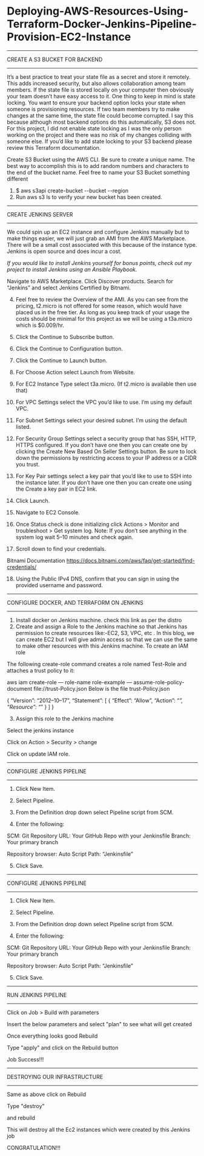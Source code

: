 # Deploying-AWS-Resources-Using-Terraform-Docker-Jenkins-Pipeline-Provision-EC2-Instance

***************************************************************************************************************************************************************************************
CREATE A S3 BUCKET FOR BACKEND
***************************************************************************************************************************************************************************************

It’s a best practice to treat your state file as a secret and store it remotely. This adds increased security, but also allows collaboration among team members. If the state file is stored locally on your computer then obviously your team doesn’t have easy access to it. One thing to keep in mind is state locking. You want to ensure your backend option locks your state when someone is provisioning resources. If two team members try to make changes at the same time, the state file could become corrupted. I say this because although most backend options do this automatically, S3 does not. For this project, I did not enable state locking as I was the only person working on the project and there was no risk of my changes colliding with someone else. If you’d like to add state locking to your S3 backend please review this Terraform documentation.

Create S3 Bucket using the AWS CLI. Be sure to create a unique name. The best way to accomplish this is to add random numbers and characters to the end of the bucket name. Feel free to name your S3 Bucket something different
1. $ aws s3api create-bucket --bucket <name of bucket with random numbers > --region <your region>
2. Run aws s3 ls to verify your new bucket has been created.


***************************************************************************************************************************************************************************************
CREATE JENKINS SERVER
***************************************************************************************************************************************************************************************

We could spin up an EC2 instance and configure Jenkins manually but to make things easier, we will just grab an AMI from the AWS Marketplace. There will be a small cost associated with this because of the instance type. Jenkins is open source and does incur a cost.

*If you would like to install Jenkins yourself for bonus points, check out my project to install Jenkins using an Ansible Playbook.*

Navigate to AWS Marketplace.
Click Discover products.
Search for “Jenkins” and select Jenkins Certified by Bitnami.

4. Feel free to review the Overview of the AMI. As you can see from the pricing, t2.micro is not offered for some reason, which would have placed us in the free tier. As long as you keep track of your usage the costs should be minimal for this project as we will be using a t3a.micro which is $0.009/hr.

5. Click the Continue to Subscribe button.

6. Click the Continue to Configuration button.

7. Click the Continue to Launch button.

8. For Choose Action select Launch from Website.

9. For EC2 Instance Type select t3a.micro. (If t2.micro is available then use that)

10. For VPC Settings select the VPC you’d like to use. I’m using my default VPC.

11. For Subnet Settings select your desired subnet. I’m using the default listed.

12. For Security Group Settings select a security group that has SSH, HTTP, HTTPS configured. If you don’t have one then you can create one by clicking the Create New Based On Seller Settings button. Be sure to lock down the permissions by restricting access to your IP address or a CIDR you trust.

13. For Key Pair settings select a key pair that you’d like to use to SSH into the instance later. If you don’t have one then you can create one using the Create a key pair in EC2 link.

14. Click Launch.

15. Navigate to EC2 Console.

16. Once Status check is done initializing click Actions > Monitor and troubleshoot > Get system log. Note: If you don’t see anything in the system log wait 5–10 minutes and check again.

17. Scroll down to find your credentials.

Bitnami Documentation https://docs.bitnami.com/aws/faq/get-started/find-credentials/

18. Using the Public IPv4 DNS, confirm that you can sign in using the provided username and password.


***************************************************************************************************************************************************************************************
CONFIGURE DOCKER, AND TERRAFORM ON JENKINS
***************************************************************************************************************************************************************************************

1. Install docker on Jenkins machine. check this link as per the distro
2. Create and assign a Role to the Jenkins machine so that Jenkins has permission to create resources like:-EC2, S3, VPC, etc . In this blog, we can create EC2 but I will give admin access so that we can use the same to make other resources with this Jenkins machine.
To create an IAM role

The following create-role command creates a role named Test-Role and attaches a trust policy to it:

aws iam create-role — role-name role-example — assume-role-policy-document file://trust-Policy.json
Below is the file trust-Policy.json

{
 “Version”: “2012–10–17”,
 “Statement”: [
 {
 “Effect”: “Allow”,
 “Action”: “*”,
 “Resource”: “*”
 }
 ]
}

3. Assign this role to the Jenkins machine

Select the jenkins instance

Click on Action > Security > change

Click on update IAM role.


************************************************************************************************************************************************************************************
CONFIGURE JENKINS PIPELINE
************************************************************************************************************************************************************************************

1. Click New Item.

2. Select Pipeline.

3. From the Definition drop down select Pipeline script from SCM.

4. Enter the following:

SCM: Git
Repository URL: Your GitHub Repo with your Jenkinsfile
Branch: Your primary branch

Repository browser: Auto
Script Path: “Jenkinsfile”

5. Click Save.


************************************************************************************************************************************************************************************
CONFIGURE JENKINS PIPELINE
************************************************************************************************************************************************************************************

1. Click New Item.

2. Select Pipeline.

3. From the Definition drop down select Pipeline script from SCM.

4. Enter the following:

SCM: Git
Repository URL: Your GitHub Repo with your Jenkinsfile
Branch: Your primary branch

Repository browser: Auto
Script Path: “Jenkinsfile”

5. Click Save.


************************************************************************************************************************************************************************************
RUN JENKINS PIPELINE
************************************************************************************************************************************************************************************

Click on Job > Build with parameters

Insert the below parameters and select "plan" to see what will get created

Once everything looks good Rebuild

Type "apply" and click on the Rebuild button

Job Success!!!


**************************************************************************************************************************************************************************************
DESTROYING OUR INFRASTRUCTURE
**************************************************************************************************************************************************************************************

Same as above click on Rebuild

Type "destroy"

and rebuild

This will destroy all the Ec2 instances which were created by this Jenkins job


CONGRATULATION!!!